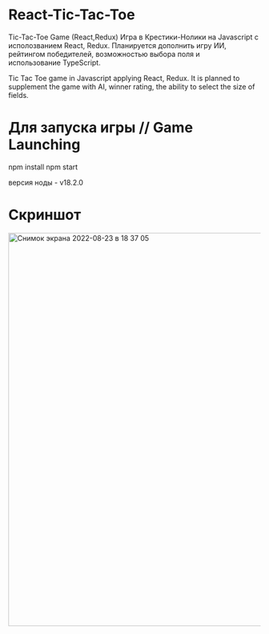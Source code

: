# React-Tic-Tac-Toe
Tic-Tac-Toe Game (React,Redux)
Игра в Крестики-Нолики на Javascript с исполозванием React, Redux.
Планируется дополнить игру ИИ, рейтингом победителей, возможностью выбора поля и использование TypeScript.

Tic Tac Toe game in Javascript applying React, Redux.
It is planned to supplement the game with AI, winner rating, the ability to select the size of fields.

# Для запуска игры // Game Launching
npm install
npm start

версия ноды - v18.2.0


# Скриншот


<img width="784" alt="Снимок экрана 2022-08-23 в 18 37 05" src="https://user-images.githubusercontent.com/105541761/186201516-a077cd42-2544-451b-9139-e79c52800f24.png">


